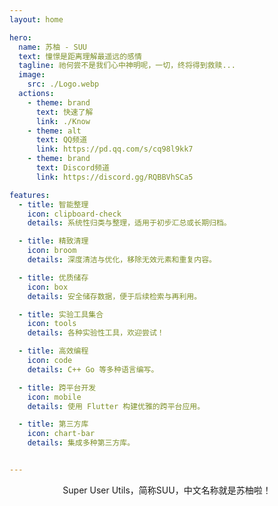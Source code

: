 ```yaml
---
layout: home

hero:
  name: 苏柚 - SUU
  text: 憧憬是距离理解最遥远的感情
  tagline: 祂何尝不是我们心中神明呢，一切，终将得到救赎...
  image:
    src: ./Logo.webp
  actions:
    - theme: brand
      text: 快速了解
      link: ./Know
    - theme: alt
      text: QQ频道
      link: https://pd.qq.com/s/cq98l9kk7
    - theme: brand
      text: Discord频道
      link: https://discord.gg/RQBBVhSCa5

features:
  - title: 智能整理
    icon: clipboard-check
    details: 系统性归类与整理，适用于初步汇总或长期归档。

  - title: 精致清理
    icon: broom
    details: 深度清洁与优化，移除无效元素和重复内容。

  - title: 优质储存
    icon: box
    details: 安全储存数据，便于后续检索与再利用。

  - title: 实验工具集合
    icon: tools
    details: 各种实验性工具，欢迎尝试！

  - title: 高效编程
    icon: code
    details: C++ Go 等多种语言编写。

  - title: 跨平台开发
    icon: mobile
    details: 使用 Flutter 构建优雅的跨平台应用。

  - title: 第三方库
    icon: chart-bar
    details: 集成多种第三方库。


---
```

<div align="center">

Super User Utils，简称SUU，中文名称就是苏柚啦！

</div>